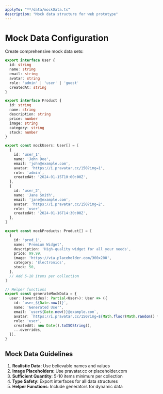 ```yaml
---
applyTo: "**/data/mockData.ts"
description: "Mock data structure for web prototype"
---
```


# Mock Data Configuration

Create comprehensive mock data sets:

```typescript
export interface User {
  id: string
  name: string
  email: string
  avatar: string
  role: 'admin' | 'user' | 'guest'
  createdAt: string
}

export interface Product {
  id: string
  name: string
  description: string
  price: number
  image: string
  category: string
  stock: number
}

export const mockUsers: User[] = [
  {
    id: 'user_1',
    name: 'John Doe',
    email: 'john@example.com',
    avatar: 'https://i.pravatar.cc/150?img=1',
    role: 'admin',
    createdAt: '2024-01-15T10:00:00Z',
  },
  {
    id: 'user_2',
    name: 'Jane Smith',
    email: 'jane@example.com',
    avatar: 'https://i.pravatar.cc/150?img=2',
    role: 'user',
    createdAt: '2024-01-16T14:30:00Z',
  },
]

export const mockProducts: Product[] = [
  {
    id: 'prod_1',
    name: 'Premium Widget',
    description: 'High-quality widget for all your needs',
    price: 99.99,
    image: 'https://via.placeholder.com/300x200',
    category: 'Electronics',
    stock: 50,
  },
  // Add 5-10 items per collection
]

// Helper functions
export const generateMockData = {
  user: (overrides?: Partial<User>): User => ({
    id: `user_${Date.now()}`,
    name: 'Generated User',
    email: `user${Date.now()}@example.com`,
    avatar: `https://i.pravatar.cc/150?img=${Math.floor(Math.random() * 70)}`,
    role: 'user',
    createdAt: new Date().toISOString(),
    ...overrides,
  }),
}
```

## Mock Data Guidelines

1. **Realistic Data**: Use believable names and values
2. **Image Placeholders**: Use pravatar.cc or placeholder.com
3. **Sufficient Quantity**: 5-10 items minimum per collection
4. **Type Safety**: Export interfaces for all data structures
5. **Helper Functions**: Include generators for dynamic data